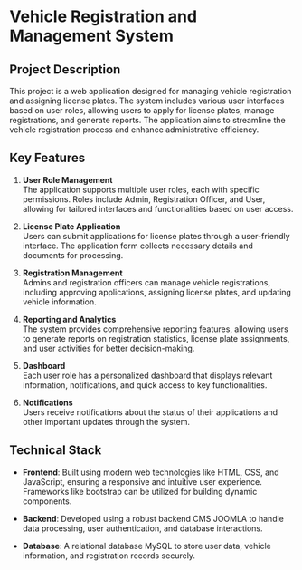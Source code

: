 # Vehicle Registration and Management System

## Project Description

This project is a web application designed for managing vehicle registration and assigning license plates. The system includes various user interfaces based on user roles, allowing users to apply for license plates, manage registrations, and generate reports. The application aims to streamline the vehicle registration process and enhance administrative efficiency.

## Key Features

1. **User Role Management**  
   The application supports multiple user roles, each with specific permissions. Roles include Admin, Registration Officer, and User, allowing for tailored interfaces and functionalities based on user access.

2. **License Plate Application**  
   Users can submit applications for license plates through a user-friendly interface. The application form collects necessary details and documents for processing.

3. **Registration Management**  
   Admins and registration officers can manage vehicle registrations, including approving applications, assigning license plates, and updating vehicle information.

4. **Reporting and Analytics**  
   The system provides comprehensive reporting features, allowing users to generate reports on registration statistics, license plate assignments, and user activities for better decision-making.

5. **Dashboard**  
   Each user role has a personalized dashboard that displays relevant information, notifications, and quick access to key functionalities.

6. **Notifications**  
   Users receive notifications about the status of their applications and other important updates through the system.

## Technical Stack

- **Frontend**: Built using modern web technologies like HTML, CSS, and JavaScript, ensuring a responsive and intuitive user experience. Frameworks like bootstrap can be utilized for building dynamic components.
  
- **Backend**: Developed using a robust backend CMS JOOMLA to handle data processing, user authentication, and database interactions.

- **Database**: A relational database MySQL to store user data, vehicle information, and registration records securely.
